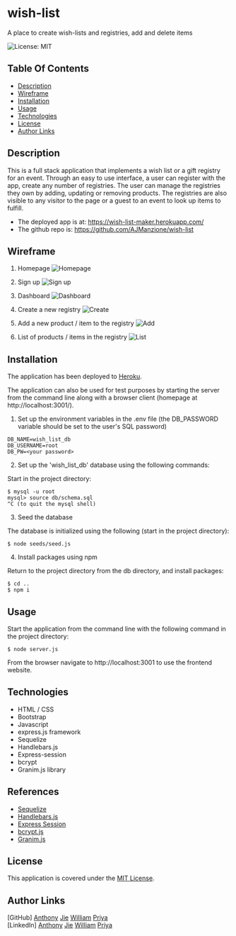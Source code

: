 # wish-list
 A place to create wish-lists and registries, add and delete items

![License: MIT](https://img.shields.io/badge/License-MIT-green.svg)

## Table Of Contents
* [Description](#description)
* [Wireframe](#wireframe)
* [Installation](#installation)
* [Usage](#usage)
* [Technologies](#technologies)
* [License](#license)
* [Author Links](#author-links)

## Description
This is a full stack application that implements a wish list or a gift registry for an event. Through an easy to use interface, a user can register with the app, create any number of registries. The user can manage the registries they own by adding, updating or removing products. The registries are also visible to any visitor to the page or a guest to an event to look up items to fulfill.

- The deployed app is at: https://wish-list-maker.herokuapp.com/
- The github repo is: https://github.com/AJManzione/wish-list

## Wireframe

1. Homepage
![Homepage](./public/images/wireframe/WL_1.png)

2. Sign up
![Sign up](./public/images/wireframe/WL_2.png)

3. Dashboard
![Dashboard](./public/images/wireframe/WL_3.png)

4. Create a new registry
![Create](./public/images/wireframe/WL_4.png)

5. Add a new product / item to the registry
![Add](./public/images/wireframe/WL_5.png)

6. List of products / items in the registry
![List](./public/images/wireframe/WL_6.png)


## Installation
The application has been deployed to [Heroku](https://wish-list-maker.herokuapp.com/).  

The application can also be used for test purposes by starting the server from the command line along with a browser client (homepage at http://localhost:3001/).

1. Set up the environment variables in the .env file (the DB_PASSWORD variable should be set to the user's SQL password)
```
DB_NAME=wish_list_db
DB_USERNAME=root
DB_PW=<your password>
```

2. Set up the 'wish_list_db' database using the following commands: 

Start in the project directory:

``` 
$ mysql -u root
mysql> source db/schema.sql 
^C (to quit the mysql shell)
```

3. Seed the database

The database is initialized using the following (start in the project directory):

```
$ node seeds/seed.js
```

4. Install packages using npm

Return to the project directory from the db directory, and install packages:

```
$ cd ..
$ npm i
```

## Usage

Start the application from the command line with the following command in the project directory:

```
$ node server.js
```
From the browser navigate to http://localhost:3001 to use the frontend website.

## Technologies
- HTML / CSS
- Bootstrap
- Javascript
- express.js framework
- Sequelize 
- Handlebars.js
- Express-session
- bcrypt
- Granim.js library

## References
- [Sequelize](https://sequelize.org/docs/v6/core-concepts/model-basics/)
- [Handlebars.js](https://handlebarsjs.com/)
- [Express Session](https://www.npmjs.com/package/express-session)
- [bcrypt.js](https://www.npmjs.com/package/bcrypt)
- [Granim.js](https://sarcadass.github.io/granim.js/index.html)

## License
This application is covered under the [MIT License](https://opensource.org/licenses/MIT).

## Author Links
[GitHub] [Anthony]() [Jie](https://github.com/Zoujiejie) [William]() [Priya](https://github.com/sbhikshe)\
[LinkedIn] [Anthony]() [Jie](https://www.linkedin.com/in/jie-zou-2779ab161/) [William]() [Priya](https://www.linkedin.com/in/sripriya-bhikshesvaran-8520992/)


